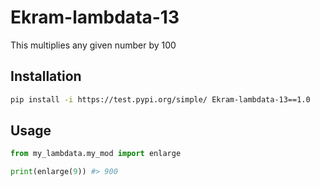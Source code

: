 # Ekram-lambdata-13

This multiplies any given number by 100

## Installation

```sh
pip install -i https://test.pypi.org/simple/ Ekram-lambdata-13==1.0 
```
## Usage

```py
from my_lambdata.my_mod import enlarge

print(enlarge(9)) #> 900
```


